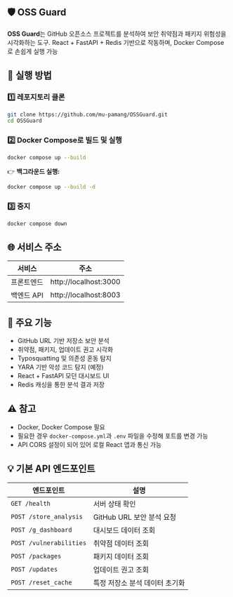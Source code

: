 ## 🛡️ OSS Guard

**OSS Guard**는 GitHub 오픈소스 프로젝트를 분석하여 보안 취약점과 패키지 위험성을 시각화하는 도구. React + FastAPI + Redis 기반으로 작동하며, Docker Compose로 손쉽게 실행 가능

## 🚀 실행 방법

### 1️⃣ 레포지토리 클론

```bash
git clone https://github.com/mu-pamang/OSSGuard.git
cd OSSGuard
```

### 2️⃣ Docker Compose로 빌드 및 실행

```bash
docker compose up --build
```

👉 **백그라운드 실행:**

```bash
docker compose up --build -d
```

### 3️⃣ 중지

```bash
docker compose down
```

## 🌐 서비스 주소

| 서비스 | 주소 |
|--------|------|
| 프론트엔드 | http://localhost:3000 |
| 백엔드 API | http://localhost:8003 |

## 📝 주요 기능

-  GitHub URL 기반 저장소 보안 분석
-  취약점, 패키지, 업데이트 권고 시각화
-  Typosquatting 및 의존성 혼동 탐지
-  YARA 기반 악성 코드 탐지 (예정)
-  React + FastAPI 모던 대시보드 UI
-  Redis 캐싱을 통한 분석 결과 저장

## ⚠️ 참고

- Docker, Docker Compose 필요
- 필요한 경우 `docker-compose.yml`과 `.env` 파일을 수정해 포트를 변경 가능
- API CORS 설정이 되어 있어 로컬 React 앱과 통신 가능

## 💡 기본 API 엔드포인트

| 엔드포인트 | 설명 |
|------------|------|
| `GET /health` | 서버 상태 확인 |
| `POST /store_analysis` | GitHub URL 보안 분석 요청 |
| `POST /g_dashboard` | 대시보드 데이터 조회 |
| `POST /vulnerabilities` | 취약점 데이터 조회 |
| `POST /packages` | 패키지 데이터 조회 |
| `POST /updates` | 업데이트 권고 조회 |
| `POST /reset_cache` | 특정 저장소 분석 데이터 초기화 |
